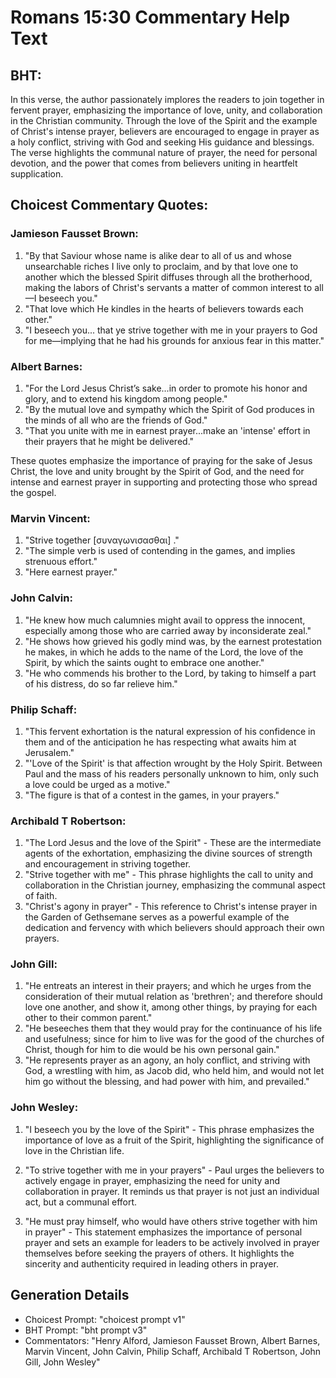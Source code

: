 # Romans 15:30 Commentary Help Text

## BHT:
In this verse, the author passionately implores the readers to join together in fervent prayer, emphasizing the importance of love, unity, and collaboration in the Christian community. Through the love of the Spirit and the example of Christ's intense prayer, believers are encouraged to engage in prayer as a holy conflict, striving with God and seeking His guidance and blessings. The verse highlights the communal nature of prayer, the need for personal devotion, and the power that comes from believers uniting in heartfelt supplication.

## Choicest Commentary Quotes:
### Jamieson Fausset Brown:
1. "By that Saviour whose name is alike dear to all of us and whose unsearchable riches I live only to proclaim, and by that love one to another which the blessed Spirit diffuses through all the brotherhood, making the labors of Christ's servants a matter of common interest to all—I beseech you."
2. "That love which He kindles in the hearts of believers towards each other."
3. "I beseech you... that ye strive together with me in your prayers to God for me—implying that he had his grounds for anxious fear in this matter."

### Albert Barnes:
1. "For the Lord Jesus Christ’s sake...in order to promote his honor and glory, and to extend his kingdom among people."
2. "By the mutual love and sympathy which the Spirit of God produces in the minds of all who are the friends of God."
3. "That you unite with me in earnest prayer...make an 'intense' effort in their prayers that he might be delivered."

These quotes emphasize the importance of praying for the sake of Jesus Christ, the love and unity brought by the Spirit of God, and the need for intense and earnest prayer in supporting and protecting those who spread the gospel.

### Marvin Vincent:
1. "Strive together [συναγωνισασθαι] ."
2. "The simple verb is used of contending in the games, and implies strenuous effort."
3. "Here earnest prayer."

### John Calvin:
1. "He knew how much calumnies might avail to oppress the innocent, especially among those who are carried away by inconsiderate zeal."
2. "He shows how grieved his godly mind was, by the earnest protestation he makes, in which he adds to the name of the Lord, the love of the Spirit, by which the saints ought to embrace one another."
3. "He who commends his brother to the Lord, by taking to himself a part of his distress, do so far relieve him."

### Philip Schaff:
1. "This fervent exhortation is the natural expression of his confidence in them and of the anticipation he has respecting what awaits him at Jerusalem."
2. "'Love of the Spirit' is that affection wrought by the Holy Spirit. Between Paul and the mass of his readers personally unknown to him, only such a love could be urged as a motive."
3. "The figure is that of a contest in the games, in your prayers."

### Archibald T Robertson:
1. "The Lord Jesus and the love of the Spirit" - These are the intermediate agents of the exhortation, emphasizing the divine sources of strength and encouragement in striving together.
2. "Strive together with me" - This phrase highlights the call to unity and collaboration in the Christian journey, emphasizing the communal aspect of faith.
3. "Christ's agony in prayer" - This reference to Christ's intense prayer in the Garden of Gethsemane serves as a powerful example of the dedication and fervency with which believers should approach their own prayers.

### John Gill:
1. "He entreats an interest in their prayers; and which he urges from the consideration of their mutual relation as 'brethren'; and therefore should love one another, and show it, among other things, by praying for each other to their common parent." 
2. "He beseeches them that they would pray for the continuance of his life and usefulness; since for him to live was for the good of the churches of Christ, though for him to die would be his own personal gain." 
3. "He represents prayer as an agony, an holy conflict, and striving with God, a wrestling with him, as Jacob did, who held him, and would not let him go without the blessing, and had power with him, and prevailed."

### John Wesley:
1. "I beseech you by the love of the Spirit" - This phrase emphasizes the importance of love as a fruit of the Spirit, highlighting the significance of love in the Christian life.

2. "To strive together with me in your prayers" - Paul urges the believers to actively engage in prayer, emphasizing the need for unity and collaboration in prayer. It reminds us that prayer is not just an individual act, but a communal effort.

3. "He must pray himself, who would have others strive together with him in prayer" - This statement emphasizes the importance of personal prayer and sets an example for leaders to be actively involved in prayer themselves before seeking the prayers of others. It highlights the sincerity and authenticity required in leading others in prayer.


## Generation Details
- Choicest Prompt: "choicest prompt v1"
- BHT Prompt: "bht prompt v3"
- Commentators: "Henry Alford, Jamieson Fausset Brown, Albert Barnes, Marvin Vincent, John Calvin, Philip Schaff, Archibald T Robertson, John Gill, John Wesley"
